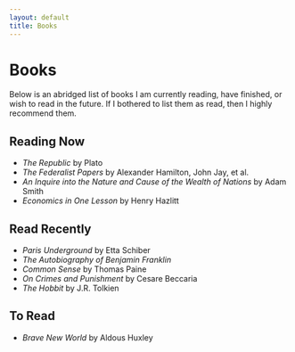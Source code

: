 ```yaml
---
layout: default
title: Books
---
```


Books
======

Below is an abridged list of books I am currently reading, have finished, or
wish to read in the future. If I bothered to list them as read, then I highly
recommend them.

Reading Now
-----------------

* *The Republic* by Plato
* *The Federalist Papers* by Alexander Hamilton, John Jay, et al.
* *An Inquire into the Nature and Cause of the Wealth of Nations* by Adam Smith
* *Economics in One Lesson* by Henry Hazlitt

Read Recently
--------------

* *Paris Underground* by Etta Schiber
* *The Autobiography of Benjamin Franklin*
* *Common Sense* by Thomas Paine
* *On Crimes and Punishment* by Cesare Beccaria
* *The Hobbit* by J.R. Tolkien

To Read
---------

* *Brave New World* by Aldous Huxley
